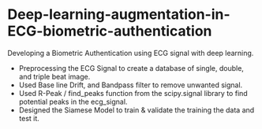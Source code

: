 # Deep-learning-augmentation-in-ECG-biometric-authentication
Developing a Biometric Authentication using ECG signal with deep learning.
* Preprocessing the ECG Signal to create a database of single, double, and triple beat image.
* Used Base line Drift, and Bandpass filter to remove unwanted signal. 
* Used R-Peak / find_peaks function from the scipy.signal library to find potential peaks in the ecg_signal.
* Designed the Siamese Model to train & validate the training the data and test it.
